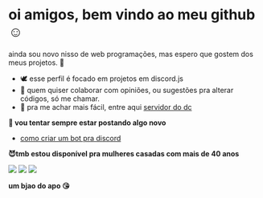 # oi amigos, bem vindo ao meu github ☺

ainda sou novo nisso de web programações, mas espero que gostem dos meus projetos. 😬

- 🕊 esse perfil é focado em projetos em discord.js
- 💓 quem quiser colaborar com opiniões, ou sugestões pra alterar códigos, só me chamar. 
- 👻 pra me achar mais fácil, entre aqui [servidor do dc](https://discord.gg/tkf) 

<b>🐒 vou tentar sempre estar postando algo novo</b>

<!-- BLOG-POST-LIST:START -->
- [como criar um bot pra discord](https://discord.gg/tkf)
<!-- BLOG-POST-LIST:END -->

<b> 😈tmb estou disponível pra mulheres casadas com mais de 40 anos</b>

[<img src="https://img.shields.io/badge/twitter-%231DA1F2.svg?&style=for-the-badge&logo=twitter&logoColor=white&color=black" />](https://twitter.com/GabrielTanner14) 
[<img src="https://img.shields.io/badge/medium-%2312100E.svg?&style=for-the-badge&logo=medium&logoColor=white&color=black" />](https://medium.com/@gabrieltanner)
[<img src ="https://img.shields.io/badge/website-%23.svg?&style=for-the-badge&logo=&logoColor=white%22&color=black">](https://gabrieltanner.org)

</p>

**um bjao do apo 😘**
